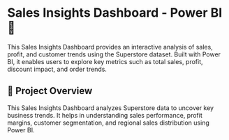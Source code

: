 # Sales Insights Dashboard - Power BI 🚀
This Sales Insights Dashboard provides an interactive analysis of sales, profit, and customer trends using the Superstore dataset. Built with Power BI, it enables users to explore key metrics such as total sales, profit, discount impact, and order trends.
## 📌 Project Overview
This Sales Insights Dashboard analyzes Superstore data to uncover key business trends. It helps in understanding sales performance, profit margins, customer segmentation, and regional sales distribution using Power BI.

